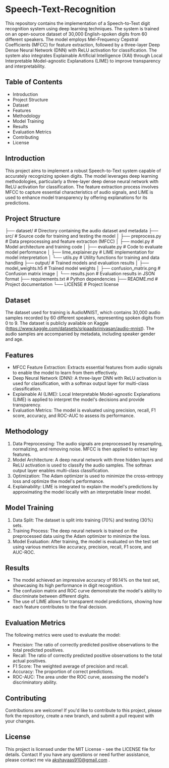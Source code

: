# Speech-Text-Recognition
 This repository contains the implementation of a Speech-to-Text digit recognition system using deep learning techniques. The system is trained on an open-source dataset of 30,000 English-spoken digits from 60 different speakers. The model employs Mel-Frequency Cepstral Coefficients (MFCC) for feature extraction, followed by a three-layer Deep Dense Neural Network (DNN) with ReLU activation for classification. The system also integrates Explainable Artificial Intelligence (XAI) through Local Interpretable Model-agnostic Explanations (LIME) to improve transparency and interpretability.
## Table of Contents
* Introduction
* Project Structure
* Dataset
* Features
* Methodology
* Model Training
* Results
* Evaluation Metrics
* Contributing
* License
## Introduction
This project aims to implement a robust Speech-to-Text system capable of accurately recognizing spoken digits. The model leverages deep learning methodologies, particularly a three-layer deep dense neural network with ReLU activation for classification. The feature extraction process involves MFCC to capture essential characteristics of audio signals, and LIME is used to enhance model transparency by offering explanations for its predictions.
## Project Structure
├── dataset/               # Directory containing the audio dataset and metadata
├── src/                   # Source code for training and testing the model
│   ├── preprocess.py      # Data preprocessing and feature extraction (MFCC)
│   ├── model.py           # Model architecture and training code
│   ├── evaluate.py        # Code to evaluate model performance
│   ├── lime_explainer.py  # LIME implementation for model interpretation
│   └── utils.py           # Utility functions for training and data handling
├── output/                # Trained models and evaluation results
│   ├── model_weights.h5   # Trained model weights
│   ├── confusion_matrix.png  # Confusion matrix image
│   └── results.json       # Evaluation results in JSON format
├── requirements.txt       # Python dependencies
├── README.md              # Project documentation
└── LICENSE                # Project license
## Dataset
The dataset used for training is AudioMNIST, which contains 30,000 audio samples recorded by 60 different speakers, representing spoken digits from 0 to 9. The dataset is publicly available on Kaggle (https://www.kaggle.com/datasets/sripaadsrinivasan/audio-mnist). The audio samples are accompanied by metadata, including speaker gender and age.
## Features
* MFCC Feature Extraction: Extracts essential features from audio signals to enable the model to learn from them effectively.
* Deep Neural Network (DNN): A three-layer DNN with ReLU activation is used for classification, with a softmax output layer for multi-class classification.
* Explainable AI (LIME): Local Interpretable Model-agnostic Explanations (LIME) is applied to interpret the model's decisions and provide transparency.
* Evaluation Metrics: The model is evaluated using precision, recall, F1 score, accuracy, and ROC-AUC to assess its performance.
## Methodology
1. Data Preprocessing: The audio signals are preprocessed by resampling, normalizing, and removing noise. MFCC is then applied to extract key features.
2. Model Architecture: A deep neural network with three hidden layers and ReLU activation is used to classify the audio samples. The softmax output layer enables multi-class classification.
3. Optimization: The Adam optimizer is used to minimize the cross-entropy loss and optimize the model's performance.
4. Explainability: LIME is integrated to explain the model's predictions by approximating the model locally with an interpretable linear model.
## Model Training
1. Data Split: The dataset is split into training (70%) and testing (30%) sets.
2. Training Process: The deep neural network is trained on the preprocessed data using the Adam optimizer to minimize the loss.
3. Model Evaluation: After training, the model is evaluated on the test set using various metrics like accuracy, precision, recall, F1 score, and AUC-ROC.
## Results
* The model achieved an impressive accuracy of 99.14% on the test set, showcasing its high performance in digit recognition.
* The confusion matrix and ROC curve demonstrate the model's ability to discriminate between different digits.
* The use of LIME allows for transparent model predictions, showing how each feature contributes to the final decision.
## Evaluation Metrics
The following metrics were used to evaluate the model:
* Precision: The ratio of correctly predicted positive observations to the total predicted positives.
* Recall: The ratio of correctly predicted positive observations to the total actual positives.
* F1 Score: The weighted average of precision and recall.
* Accuracy: The proportion of correct predictions.
* ROC-AUC: The area under the ROC curve, assessing the model's discriminatory ability.
## Contributing
Contributions are welcome! If you'd like to contribute to this project, please fork the repository, create a new branch, and submit a pull request with your changes.
## License
This project is licensed under the MIT License - see the LICENSE file for details.
Contact If you have any questions or need further assistance, please contact me via akshayaas910@gmail.com .
